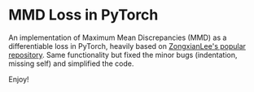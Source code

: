 # MMD Loss in PyTorch
An implementation of Maximum Mean Discrepancies (MMD) as a differentiable loss in PyTorch, heavily based on [ZongxianLee's popular repository](https://github.com/ZongxianLee/MMD_Loss.Pytorch).
Same functionality but fixed the minor bugs (indentation, missing self) and simplified the code.

Enjoy!
